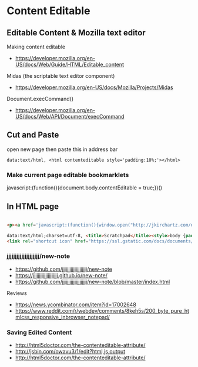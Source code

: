 
# Content Editable


## Editable Content & Mozilla text editor

Making content editable
* https://developer.mozilla.org/en-US/docs/Web/Guide/HTML/Editable_content

Midas (the scriptable text editor component)
* https://developer.mozilla.org/en-US/docs/Mozilla/Projects/Midas

Document.execCommand()
* https://developer.mozilla.org/en-US/docs/Web/API/Document/execCommand


## Cut and Paste
open new page then paste this in address bar

```
data:text/html, <html contenteditable style='padding:10%;'></html>
```


### Make current page editable bookmarklets

javascript:(function(){document.body.contentEditable = true;})()


## In HTML page

``` html

<p><a href='javascript:(function(){window.open("http://jkirchartz.com/demos/HTML5notepad.html","HTML5 notepad");})()' >html5 notepad</a></p>

```

``` html
data:text/html;charset=utf-8, <title>Scratchpad</title><style>body {padding: 5%; font-size: 1.5em; font-family: Arial; }"></style>
<link rel="shortcut icon" href="https://ssl.gstatic.com/docs/documents/images/kix-favicon6.ico"/><body OnLoad='document.body.focus();' contenteditable spellcheck="true" >
```


### jjjjjjjjjjjjjjjjjjjj/new-note

* https://github.com/jjjjjjjjjjjjjjjjjjjj/new-note
* https://jjjjjjjjjjjjjjjjjjjj.github.io/new-note/
* https://github.com/jjjjjjjjjjjjjjjjjjjj/new-note/blob/master/index.html

Reviews
* https://news.ycombinator.com/item?id=17002648
* https://www.reddit.com/r/webdev/comments/8keh5s/200_byte_pure_htmlcss_responsive_inbrowser_notepad/


### Saving Edited Content

* http://html5doctor.com/the-contenteditable-attribute/
* http://jsbin.com/owavu3/1/edit?html,js,output
* http://html5doctor.com/the-contenteditable-attribute/


